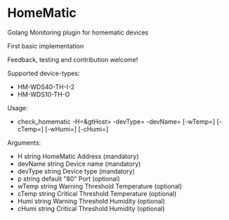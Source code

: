 # HomeMatic

Golang Monitoring plugin for homematic devices 

First basic implementation

Feedback, testing and contribution welcome!

Supported device-types:
- HM-WDS40-TH-I-2
- HM-WDS10-TH-O

Usage:
- check_homematic -H=&gtHost> -devType=<DeviceType> -devName=<DeviceName> [-wTemp=<range>] [-cTemp=<range>] [-wHumi=<range>] [-cHumi=<range>] 

Arguments:
- H string HomeMatic Address (mandatory)
- devName string Device name (mandatory)
- devType string Device type (mandatory)
- p string default "80" Port (optional)
- wTemp string Warning Threshold Temperature (optional)
- cTemp string Critical Threshold Temperature (optional)
- Humi string Warning Threshold Humidity (optional)
- cHumi string Critical Threshold Humidity (optional)

